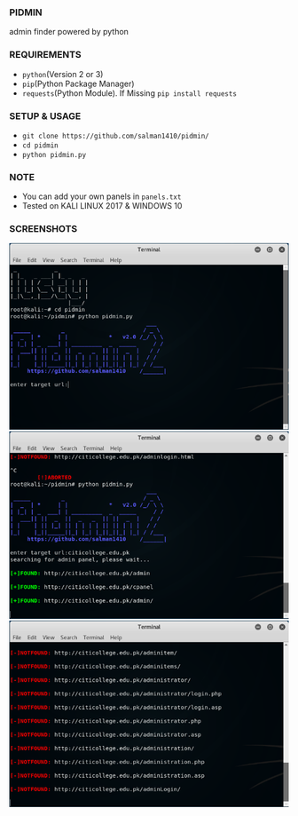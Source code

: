 ### PIDMIN
admin finder powered by python

### REQUIREMENTS
* `python`(Version 2 or 3)
* `pip`(Python Package Manager)
* `requests`(Python Module). If Missing `pip install requests`

### SETUP & USAGE
* `git clone https://github.com/salman1410/pidmin/`
* `cd pidmin`
* `python pidmin.py`

### NOTE
* You can add your own panels in `panels.txt`
* Tested on KALI LINUX 2017 & WINDOWS 10

### SCREENSHOTS
![ScreenShot](/images/pic01.png)
![ScreenShot](/images/pic02.png)
![ScreenShot](/images/pic03.png)
